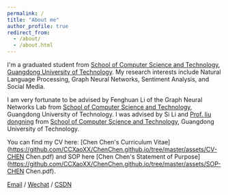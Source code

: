 ```yaml
---
permalink: /
title: "About me"
author_profile: true
redirect_from: 
  - /about/
  - /about.html
---
```


I'm a graduated student from [School of Computer Science and Technology](https://cs.gdut.edu.cn/English/About_us.htm), [Guangdong University of Technology](https://english.gdut.edu.cn/). My research interests include Natural Language Processing, Graph Neural Networks, Sentiment Analysis, and Social Media.

I am very fortunate to be advised by Fenghuan Li of the Graph Neural Networks Lab from [School of Computer Science and Technology](https://cs.gdut.edu.cn/English/About_us.htm), Guangdong University of Technology. I was advised by Si Li and [Prof. liu dongning](https://www.scholat.com/liudn.en) from [School of Computer Science and Technology](https://cs.gdut.edu.cn/English/About_us.htm), Guangdong University of Technology.

You can find my CV here: [Chen Chen's Curriculum Vitae](https://github.com/CCXaoXX/ChenChen.github.io/tree/master/assets/CV-CHEN Chen.pdf) and SOP here [Chen Chen's Statement of Purpose] (https://github.com/CCXaoXX/ChenChen.github.io/tree/master/assets/SOP-CHEN Chen.pdf).

[Email](mailto:cc13895479019@gmail.com)  / [Wechat](https://github.com/CCXaoXX/ChenChen.github.io/tree/master/images/wechat.jpg) / [CSDN](https://blog.csdn.net/m0_53382422)
